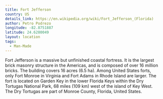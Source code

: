 ```yaml
---
title: Fort Jefferson
country: US
details_link: https://en.wikipedia.org/wiki/Fort_Jefferson_(Florida)
author: Petro Podrezo
longitude: -82.8751887
latitude: 24.6280049
layout: location
tags:
  - Man-Made
---
```

Fort Jefferson is a massive but unfinished coastal fortress. It is the largest brick masonry structure in the Americas, and is composed of over 16 million bricks. The building covers 16 acres (6.5 ha). Among United States forts, only Fort Monroe in Virginia and Fort Adams in Rhode Island are larger. The fort is located on Garden Key in the lower Florida Keys within the Dry Tortugas National Park, 68 miles (109 km) west of the island of Key West. The Dry Tortugas are part of Monroe County, Florida, United States. 
